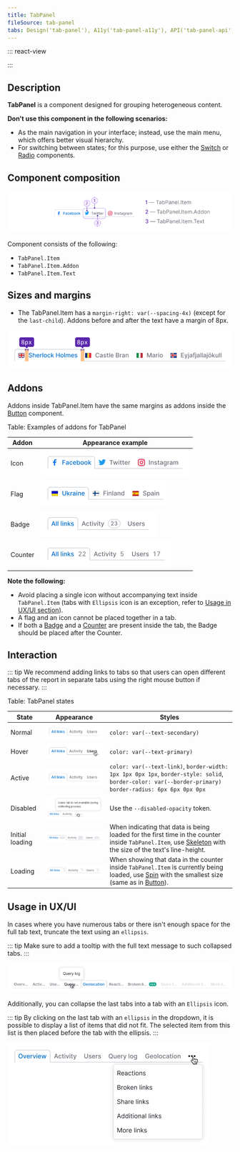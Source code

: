 ```yaml
---
title: TabPanel
fileSource: tab-panel
tabs: Design('tab-panel'), A11y('tab-panel-a11y'), API('tab-panel-api'), Example('tab-panel-code'), Changelog('tab-panel-changelog')
---
```


::: react-view

<script lang="tsx">
import React from 'react';
import TabPanel from '@semcore/ui/tab-panel';
import Badge from '@semcore/ui/badge';
import PlaygroundGeneration from '@components/PlaygroundGeneration';

const App = PlaygroundGeneration(
  (createGroupWidgets) => {
    const { bool, radio } = createGroupWidgets('TabPanel');

    const disabled = bool({
      key: 'disabled',
      defaultValue: false,
      label: 'Disabled',
    });

    const addon = bool({
      key: 'addon',
      defaultValue: false,
      label: 'With addon',
    });

    return (
      <TabPanel defaultValue={1}>
        <TabPanel.Item value={1}>Overview</TabPanel.Item>
        <TabPanel.Item value={2}>Issues</TabPanel.Item>
        <TabPanel.Item disabled={disabled} value={3}>
          Progress
        </TabPanel.Item>
        <TabPanel.Item value={4}>
          {addon
            ? [
                <TabPanel.Item.Text key={1}>Statistics</TabPanel.Item.Text>,
                <TabPanel.Item.Addon key={2}>
                  <Badge bg='green'>new</Badge>
                </TabPanel.Item.Addon>,
              ]
            : 'Statistics'}
        </TabPanel.Item>
      </TabPanel>
    );
  },
  {
    filterProps: ['defaultValue'],
  },
);
</script>

:::

## Description

**TabPanel** is a component designed for grouping heterogeneous content.

**Don't use this component in the following scenarios:**

- As the main navigation in your interface; instead, use the main menu, which offers better visual hierarchy.
- For switching between states; for this purpose, use either the [Switch](/components/switch/switch) or [Radio](/components/radio/radio) components.

## Component composition

![](static/tabpanel-composition.png)

Component consists of the following:

- `TabPanel.Item`
- `TabPanel.Item.Addon`
- `TabPanel.Item.Text`

## Sizes and margins

- The TabPanel.Item has a `margin-right: var(--spacing-4x)` (except for the `last-child`).
Addons before and after the text have a margin of 8px.

![](static/tab-m.png)

## Addons

Addons inside TabPanel.Item have the same margins as addons inside the [Button](/components/button/button) component.

Table: Examples of addons for TabPanel

| Addon   | Appearance example        |
| ------- | ------------------------- |
| Icon    | ![](static/icon.png)      |
| Flag    | ![](static/flag.png)      |
| Badge   | ![](static/badge.png)     |
| Counter | ![](static/counter.png)   |

**Note the following:**

- Avoid placing a single icon without accompanying text inside `TabPanel.Item` (tabs with `Ellipsis` icon is an exception, refer to [Usage in UX/UI section](/components/tab-line/tab-line#usage_in_ux_ui)).
- A flag and an icon cannot be placed together in a tab.
- If both a [Badge](/components/badge/badge) and a [Counter](/components/counter/counter) are present inside the tab, the Badge should be placed after the Counter.

## Interaction

::: tip
We recommend adding links to tabs so that users can open different tabs of the report in separate tabs using the right mouse button if necessary.
:::

Table: TabPanel states

| State           | Appearance     | Styles     |
| --------------- | -------------- | ---------- |
| Normal          | ![](static/normal-active.png)            | `color: var(--text-secondary)`    |
| Hover           | ![](static/hover.png)                     | `color: var(--text-primary)`    |
| Active          | ![](static/normal-active.png)            | `color: var(--text-link)`, `border-width: 1px 1px 0px 1px`, `border-style: solid`, `border-color: var(--border-primary)` `border-radius: 6px 6px 0px 0px`                                                        |
| Disabled        | ![](static/disabled.png)               | Use the `--disabled-opacity` token.     |
| Initial loading | ![](static/initial-loading.png) | When indicating that data is being loaded for the first time in the counter inside `TabPanel.Item`, use [Skeleton](/components/skeleton/skeleton) with the size of the text's line-height.                 |
| Loading         | ![](static/loading.png)                 | When showing that data in the counter inside `TabPanel.Item` is currently being loaded, use [Spin](/components/spin/spin) with the smallest size (same as in [Button](/components/button/button)).|

## Usage in UX/UI

In cases where you have numerous tabs or there isn't enough space for the full tab text, truncate the text using an `ellipsis`.

::: tip
Make sure to add a tooltip with the full text message to such collapsed tabs.
:::

![](static/ellipsis.png)

Additionally, you can collapse the last tabs into a tab with an `Ellipsis` icon.

::: tip
By clicking on the last tab with an `ellipsis` in the dropdown, it is possible to display a list of items that did not fit. The selected item from this list is then placed before the tab with the ellipsis.
:::

![](static/tab-collapse.png)

